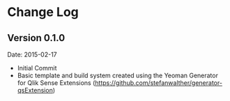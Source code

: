 # Change Log

## Version 0.1.0
Date: 2015-02-17

* Initial Commit
* Basic template and build system created using the Yeoman Generator for Qlik Sense Extensions (https://github.com/stefanwalther/generator-qsExtension)
